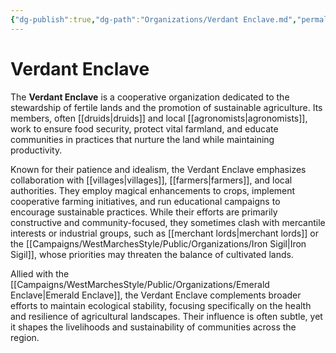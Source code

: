 ```yaml
---
{"dg-publish":true,"dg-path":"Organizations/Verdant Enclave.md","permalink":"/organizations/verdant-enclave/","tags":["organization","agriculture","sword-coast"],"dgShowFileTree":true}
---
```


# **Verdant Enclave**

The **Verdant Enclave** is a cooperative organization dedicated to the stewardship of fertile lands and the promotion of sustainable agriculture. Its members, often [[druids\|druids]] and local [[agronomists\|agronomists]], work to ensure food security, protect vital farmland, and educate communities in practices that nurture the land while maintaining productivity.

Known for their patience and idealism, the Verdant Enclave emphasizes collaboration with [[villages\|villages]], [[farmers\|farmers]], and local authorities. They employ magical enhancements to crops, implement cooperative farming initiatives, and run educational campaigns to encourage sustainable practices. While their efforts are primarily constructive and community-focused, they sometimes clash with mercantile interests or industrial groups, such as [[merchant lords\|merchant lords]] or the [[Campaigns/WestMarchesStyle/Public/Organizations/Iron Sigil\|Iron Sigil]], whose priorities may threaten the balance of cultivated lands.

Allied with the [[Campaigns/WestMarchesStyle/Public/Organizations/Emerald Enclave\|Emerald Enclave]], the Verdant Enclave complements broader efforts to maintain ecological stability, focusing specifically on the health and resilience of agricultural landscapes. Their influence is often subtle, yet it shapes the livelihoods and sustainability of communities across the region.
